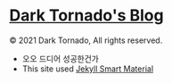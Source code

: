 # [Dark Tornado's Blog](https://darktornado.github.io/blog/)

© 2021 Dark Tornado, All rights reserved.

* 오오 드디어 성공한건가
* This site used [Jekyll Smart Material](https://github.com/ssokurenko/jekyll-smart-material)
